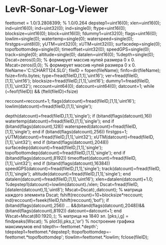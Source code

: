 ﻿# LevR-Sonar-Log-Viewer
feettomet = 1.0/3.2808399; % 1.0/0.264 depstep1=uint16(0); 
xlen=uint16(0);
ind=uint16(0); 
ind=uint32(0); 
ind=single0); 
ftype=uint16(0); 
blocksize=uint16(0); 
block=uint16(0); 
fdummy1=uint32(0); 
flags=uint16(0); 
lowlim=single(0); 
watertemp=single(0); 
waterspeed=single(0); 
firstgps=uint8(0); 
yUTM=uint32(0); 
xUTM=uint32(0);
surfacedep=single(0); 
topofbottomdep=single(0); 
timeoffset=uint32(0); 
speedGPS=single(0); 
track=single(0); 
altitude=single(0);
datalen=uint16(0); %depth=single(0);
Dscat=zeros(0,0); % формирует массив нулей размера 0 х 0. 
Mscat=zeros(0,0); % формирует массив нулей размера 0 х 0. 
fileName='C:\CHART124.SLG'; fileID = fopen(fileName); 
finfo=dir(fileName); 
fsize=finfo.bytes; 
type=fread(fileID,[1,1],'uint16'); 
ver=fread(fileID,[1,1],'uint16'); 
blocksize=fread(fileID,[1,1],'uint16'); 
dummy1=fread(fileID,[1,1],'uint32'); 
reccount=uint64(0); datcount=uint64(0); 
datcount=1; while (~feof(fileID)) && (ftell(fileID)<fsize)

reccount=reccount+1; 
flags(datcount)=fread(fileID,[1,1],'uint16'); 
lowlim(datcount)=fread(fileID,[1,1],'single');

depth(datcount)=fread(fileID,[1,1],'single');
if (bitand(flags(datcount),16))
watertemp(datcount)=fread(fileID,[1,1],'single'); 
end 
if (bitand(flags(datcount),128)) 
waterspeed(datcount)=fread(fileID,[1,1],'single'); 
end 
if (bitand(flags(datcount),256)) 
firstgps=1; 
yUTM(datcount)=fread(fileID,[1,1],'uint32'); 
xUTM(datcount)=fread(fileID,[1,1],'uint32'); 
end
if (bitand(flags(datcount),2048)) 
surfacedep(datcount)=fread(fileID,[1,1],'single'); 
topofbottomdep(datcount)=fread(fileID,[1,1],'single'); 
end
if (bitand(flags(datcount),8192)) 
timeoffset(datcount)=fread(fileID,[1,1],'uint32'); 
end 
if (bitand(flags(datcount),16384)) 
speedGPS(datcount)=fread(fileID,[1,1],'single'); 
track(datcount)=fread(fileID,[1,1],'single');
altitude(datcount)=fread(fileID,[1,1],'single');
end datalen(datcount)=fread(fileID,[1,1],'uint16'); 
xlen=datalen(datcount)+1.0; %depstep1(datcount)=lowlim(datcount)./xlen; 
Dscat=fread(fileID,[datalen(datcount),1],'uint8'); 
Mscat=Dscat(:,datcount); % матрица каждого элемента Dscat; 
fshift(reccount)=10+blocksize*reccount;
ind(reccount)=fseek(fileID,fshift(reccount),'bof');
if (bitand(flags(datcount),256)) ... &&(bitand(flags(datcount),2048))&&(bitand(flags(datcount),8192)) 
datcount=datcount+1; 
end
Wscat=Mscat(80:1920,:); % матрица на 1840 эл. 
[pks,i,g] = findpeaks(Wscat); % 
plot3(i,pks,z,'or') % построение графика максимумов
end 
tdepth=-feettomet.*depth'; 
tdepstep1=feettomet.*depstep1;
ttopofbottomdep=-feettomet.*topofbottomdep'; 
tlowlim=feettomet.*lowlim; 
fclose(fileID);
